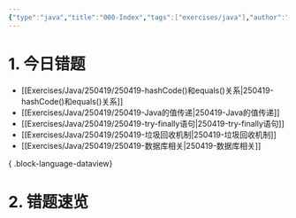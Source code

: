 ```yaml
---
{"type":"java","title":"000-Index","tags":["exercises/java"],"author":"codertoro","establish":"2025-05-06","update":"2025-05-06","dg-publish":true,"java":true,"permalink":"/Exercises/Java/250419/000-Index/","dgPassFrontmatter":true,"created":"2025-05-06T19:03:42.495+08:00","updated":"2025-05-06T19:39:38.923+08:00"}
---
```


# 1. 今日错题
- [[Exercises/Java/250419/250419-hashCode()和equals()关系\|250419-hashCode()和equals()关系]]
- [[Exercises/Java/250419/250419-Java的值传递\|250419-Java的值传递]]
- [[Exercises/Java/250419/250419-try-finally语句\|250419-try-finally语句]]
- [[Exercises/Java/250419/250419-垃圾回收机制\|250419-垃圾回收机制]]
- [[Exercises/Java/250419/250419-数据库相关\|250419-数据库相关]]

{ .block-language-dataview}

# 2. 错题速览




